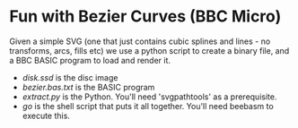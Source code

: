 # Fun with Bezier Curves (BBC Micro)

Given a simple SVG (one that just contains cubic splines and lines - no transforms, arcs, fills etc) we use a python script to create a binary file, and a BBC BASIC program to load and render it.

* *disk.ssd* is the disc image
* *bezier.bas.txt* is the BASIC program
* *extract.py* is the Python. You'll need 'svgpathtools' as a prerequisite.
* *go* is the shell script that puts it all together. You'll need beebasm to execute this.
